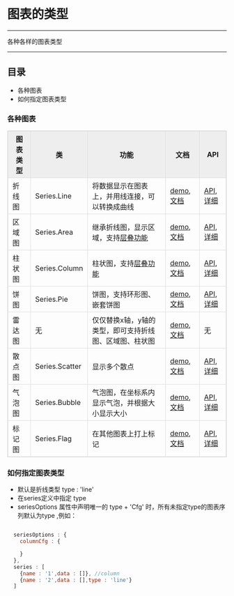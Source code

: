 # 图表的类型

----

各种各样的图表类型

----

## 目录

  * 各种图表
  * 如何指定图表类型

### 各种图表

<style>
  table{
    border :1px solid #dddddd;
    border-collapse: collapse;
  }

  table th,td{
    border :1px solid #dddddd;
    padding: 5px 10px;
  }
  table th{
    background-color: #EEE;
  }

</style>

  | 图表类型 | 类 | 功能 | 文档 | API | 
  | --- | --- | --- | --- | --- |
  |折线图|Series.Line|将数据显示在图表上，并用线连接，可以转换成曲线|[demo](http://builive.com/chart/line.php#line/base.php),[文档](http://spmjs.io/docs/achart-series/wiki/03-line.html)|[API](http://spmjs.io/docs/achart-series/#line),[详细](http://acharts.github.io/acharts-api/api/index.html#!/api/Chart.Series.Line)|
  |区域图|Series.Area|继承折线图，显示区域，支持[层叠功能](http://spmjs.io/docs/achart-series/wiki/07-stacked.html)|[demo](http://builive.com/chart/area.php),[文档](http://spmjs.io/docs/achart-series/wiki/04-area.html)|[API](http://spmjs.io/docs/achart-series/#area),[详细](http://acharts.github.io/acharts-api/api/index.html#!/api/Chart.Series.Area)|
  |柱状图|Series.Column|柱状图，支持[层叠功能](http://spmjs.io/docs/achart-series/wiki/07-stacked.html)|[demo](http://builive.com/chart/column.php),[文档](http://spmjs.io/docs/achart-series/wiki/05-column.html)|[API](http://spmjs.io/docs/achart-series/#column),[详细](http://acharts.github.io/acharts-api/api/index.html#!/api/Chart.Series.Column)|
  |饼图|Series.Pie|饼图，支持环形图、嵌套饼图|[demo](http://builive.com/chart/pie.php),[文档](http://spmjs.io/docs/achart-series/wiki/05-pie.html)|[API](http://spmjs.io/docs/achart-series/#pie),[详细](http://acharts.github.io/acharts-api/api/index.html#!/api/Chart.Series.Pie)|
  |雷达图|无|仅仅替换x轴，y轴的类型，即可支持折线图、区域图、柱状图|[demo](http://builive.com/chart/radar.php),[文档](http://spmjs.io/docs/achart-series/wiki/09-radar.html)|无|
  |散点图|Series.Scatter|显示多个散点|[demo](http://builive.com/chart/scatter.php#scatter/base.php),[文档]()|[API](),[详细](http://acharts.github.io/acharts-api/api/index.html#!/api/Chart.Series.Scatter)|
  |气泡图|Series.Bubble|气泡图，在坐标系内显示气泡，并根据大小显示大小|[demo](http://builive.com/chart/scatter.php#bubble/base.php),[文档]()|[API](),[详细](http://acharts.github.io/acharts-api/api/index.html#!/api/Chart.Series.Bubble)|
  |标记图|Series.Flag|在其他图表上打上标记|[demo](http://builive.com/chart/line.php#line/flag-base.php),[文档]()|[API](),[详细](http://acharts.github.io/acharts-api/api/index.html#!/api/Chart.Series.Flag)|


### 如何指定图表类型

  * 默认是折线类型 type : 'line'
  * 在series定义中指定 type 
  * seriesOptions 属性中声明唯一的 type + 'Cfg' 时，所有未指定type的图表序列默认为type ,例如：

  ```js

    seriesOptions : {
      columnCfg : {

      }
    },
    series : [
      {name : '1',data : []}, //column
      {name : '2',data : [],type : 'line'}
    ]

  ```
